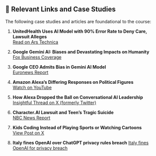 ## 🔗 Relevant Links and Case Studies

The following case studies and articles are foundational to the course:

1. **UnitedHealth Uses AI Model with 90% Error Rate to Deny Care, Lawsuit Alleges**  
   [Read on Ars Technica](https://arstechnica.com/health/2023/11/ai-with-90-error-rate-forces-elderly-out-of-rehab-nursing-homes-suit-claims/)

2. **Google Gemini AI: Biases and Devastating Impacts on Humanity**  
   [Fox Business Coverage](https://www.foxbusiness.com/media/google-gemini-tip-iceberg-ai-bias-devastating-impact-humanity-experts)

3. **Google CEO Admits Bias in Gemini AI Model**  
   [Euronews Report](https://www.euronews.com/next/2024/02/28/googles-ceo-admits-gemini-ai-models-responses-showed-bias-and-says-company-is-working-to-f)

4. **Amazon Alexa’s Differing Responses on Political Figures**  
   [Watch on YouTube](https://www.youtube.com/watch?v=I-6TCI3p6wg)

5. **How Alexa Dropped the Ball on Conversational AI Leadership**  
   [Insightful Thread on X (formerly Twitter)](https://x.com/mihail_eric/status/1800578001564057754)

6. **Character.AI Lawsuit and Teen’s Tragic Suicide**  
   [NBC News Report](https://www.nbcnews.com/tech/characterai-lawsuit-florida-teen-death-rcna176791)

7. **Kids Coding Instead of Playing Sports or Watching Cartoons**  
   [View Post on X](https://x.com/vivek_naskar/status/1832871384822751557)

8. **Italy fines OpenAI over ChatGPT privacy rules breach**
   [Italy fines OpenAI for privacy breach](https://finance.yahoo.com/news/italy-fines-openai-15-million-113112778.html)
